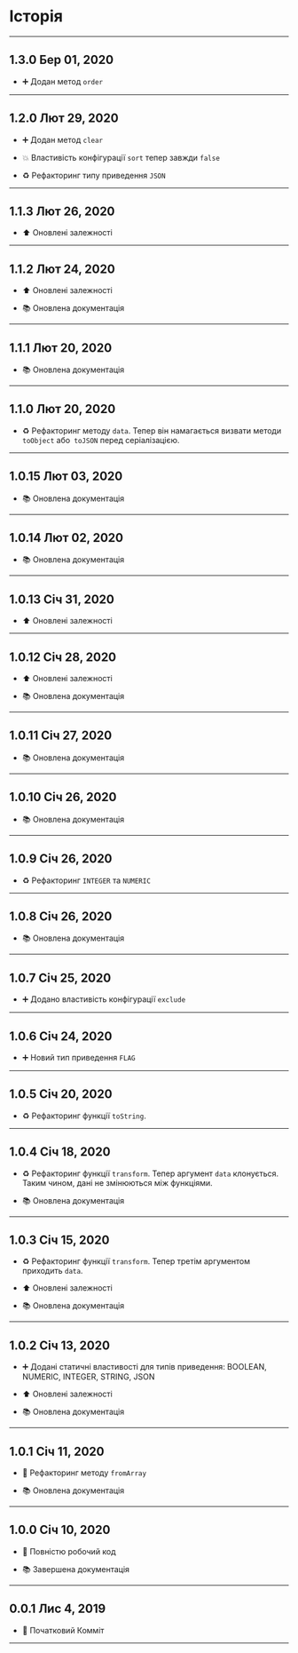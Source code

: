 # Історія

---

## 1.3.0 Бер 01, 2020

-   ➕ Додан метод `order`

---

## 1.2.0 Лют 29, 2020

-   ➕ Додан метод `clear`

-   💥 Властивість конфігурації `sort` тепер завжди `false`

-   ♻️ Рефакторинг типу приведення `JSON`

---

## 1.1.3 Лют 26, 2020

-   ⬆️ Оновлені залежності

---

## 1.1.2 Лют 24, 2020

-   ⬆️ Оновлені залежності

-   📚 Оновлена документація

---

## 1.1.1 Лют 20, 2020

-   📚 Оновлена документація

---

## 1.1.0 Лют 20, 2020

-   ♻️ Рефакторинг методу `data`. Тепер він намагається визвати методи `toObject` або` toJSON` перед серіалізацією.

---

## 1.0.15 Лют 03, 2020

-   📚 Оновлена документація

---

## 1.0.14 Лют 02, 2020

-   📚 Оновлена документація

---

## 1.0.13 Січ 31, 2020

-   ⬆️ Оновлені залежності

---

## 1.0.12 Січ 28, 2020

-   ⬆️ Оновлені залежності

-   📚 Оновлена документація

---

## 1.0.11 Січ 27, 2020

-   📚 Оновлена документація

---

## 1.0.10 Січ 26, 2020

-   📚 Оновлена документація

---

## 1.0.9 Січ 26, 2020

-   ♻️ Рефакторинг `INTEGER` та `NUMERIC`

---

## 1.0.8 Січ 26, 2020

-   📚 Оновлена документація

---

## 1.0.7 Січ 25, 2020

-   ➕ Додано властивість конфігурації `exclude`

---

## 1.0.6 Січ 24, 2020

-   ➕ Новий тип приведення `FLAG`

---

## 1.0.5 Січ 20, 2020

-   ♻️ Рефакторинг функції `toString`.

---

## 1.0.4 Січ 18, 2020

-   ♻️ Рефакторинг функції `transform`. Тепер аргумент `data` клонується. Таким чином, дані не змінюються між функціями.

-   📚 Оновлена документація

---

## 1.0.3 Січ 15, 2020

-   ♻️ Рефакторинг функції `transform`. Тепер третім аргументом приходить `data`.

-   ⬆️ Оновлені залежності

-   📚 Оновлена документація

---

## 1.0.2 Січ 13, 2020

-   ➕ Додані статичні властивості для типів приведення: BOOLEAN, NUMERIC, INTEGER, STRING, JSON

-   ⬆️ Оновлені залежності

-   📚 Оновлена документація

---

## 1.0.1 Січ 11, 2020

-   🔨 Рефакторинг методу `fromArray`

-   📚 Оновлена документація

---

## 1.0.0 Січ 10, 2020

-   🎉 Повністю робочий код

-   📚 Завершена документація

---

## 0.0.1 Лис 4, 2019

-   🎉 Початковий Комміт

---
